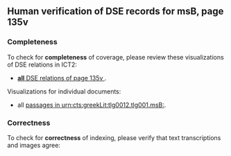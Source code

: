 

## Human verification of DSE records for msB, page 135v

###  Completeness

To check for **completeness** of coverage, please review these visualizations of DSE relations in ICT2:

- [**all** DSE relations of page 135v ](http://www.homermultitext.org/ict2/?urn=urn:cite2:hmt:vbbifolio.v1:vb_135v_136r@0.2148,0.2319,0.2200,0.02473).

Visualizations for individual documents:

-  all [passages in urn:cts:greekLit:tlg0012.tlg001.msB:](http://www.homermultitext.org/ict2/?urn=urn:cite2:hmt:vbbifolio.v1:vb_135v_136r@0.2148,0.2319,0.2200,0.02473).


### Correctness

To check for **correctness** of indexing, please verify that text transcriptions and images agree:

